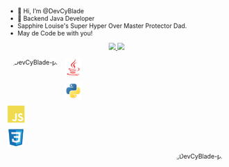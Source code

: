 ##
- 👋 Hi, I’m @DevCyBlade
- 👀 Backend Java Developer
- Sapphire Louise's Super Hyper Over Master Protector Dad.
- May de Code be with you!

<div align="center">
  <a href="https://github.com/DevCyBlade">
    
  <img height="160em" src="https://github-readme-stats.vercel.app/api?username=DevCyBlade&show_icons=true&theme=github_dark&include_all_commits=true&count_private=true"/>
    
  <img height="160em" src="https://github-readme-stats.vercel.app/api/top-langs/?username=DevCyBlade&layout=compact&langs_count=7&theme=github_dark"/>
    
</div>
  
  
<div style="display: inline_block"><br>
   <img align="left" alt="DevCyBlade-pic2" height="100" style="border-radius:50px;" 
 src="https://acropolium.com/img/articles/baas-use-cases/img01.jpg">
  <img align="center" alt="DevCyBlade-Java" height="40" width="40" 
    src="https://raw.githubusercontent.com/devicons/devicon/master/icons/java/java-plain.svg">
  
  <img align="center" alt="DevCyBlade-Python" height="40" width="40" 
    src="https://raw.githubusercontent.com/devicons/devicon/master/icons/python/python-original.svg">


  <img align="center" alt="DevCyBlade-Js" height="40" width="40" 
    src="https://raw.githubusercontent.com/devicons/devicon/master/icons/javascript/javascript-plain.svg">
  
  <img align="center" alt="DevCyBlade-CSS" height="40" width="40" 
    src="https://raw.githubusercontent.com/devicons/devicon/master/icons/css3/css3-original.svg">
    
  <!---
  
  <img align="center" alt="DevCyBlade-Ts" height="30" width="40" src="https://raw.githubusercontent.com/devicons/devicon/master/icons/typescript/typescript-plain.svg">
  <img align="center" alt="DevCyBlade-React" height="30" width="40" src="https://raw.githubusercontent.com/devicons/devicon/master/icons/react/react-original.svg">
  <img align="center" alt="DevCyBlade-HTML" height="30" width="40" src="https://raw.githubusercontent.com/devicons/devicon/master/icons/html5/html5-original.svg">
  
  <img align="center" alt="DevCyBlade-Python" height="30" width="40" src="https://raw.githubusercontent.com/devicons/devicon/master/icons/python/python-original.svg">
  <img align="center" alt="DevCyBlade-Csharp" height="30" width="40" src="https://raw.githubusercontent.com/devicons/devicon/master/icons/csharp/csharp-original.svg">
--->
  <img align="right" alt="DevCyBlade-pic" height="75" style="border-radius:50px;" 
 src="https://marquesfernandes.com/wp-content/uploads/2020/08/maximilian-weisbecker-1td5Iq5IvNc-unsplash.jpg">
</div>
  
  
 
<!---
DevCyBlade/DevCyBlade is a ✨ special ✨ repository because its `README.md` (this file) appears on your GitHub profile.
You can click the Preview link to take a look at your changes.
--->
